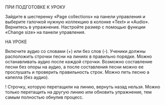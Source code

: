 ПРИ ПОДГОТОВКЕ К УРОКУ

Зайдите в шестеренку «Page collections» на панели управления и выберите галочкой нужную коллекцию в колонке «Text» и «Audio». Вернитесь в упражнение. Настройте размер с помощью функции «Change size» на панели управления.


НА УРОКЕ

Включите аудио со словами (+) или без слов (-). Ученики должны расположить строчки песни на линиях в правильно порядке. Можно останавливать аудио после каждой строчки. Возможно составление песни без опоры на аудио, а после составления песни можно ее прослушать и проверить правильность строк. Можно петь песню а капелла (без аудио).

! Строчку, которую перетащили на линию, вернуть назад нельзя. Можно только перетащить на другую линию или обновить упражнение, тем самым полностью обнулив процесс.
